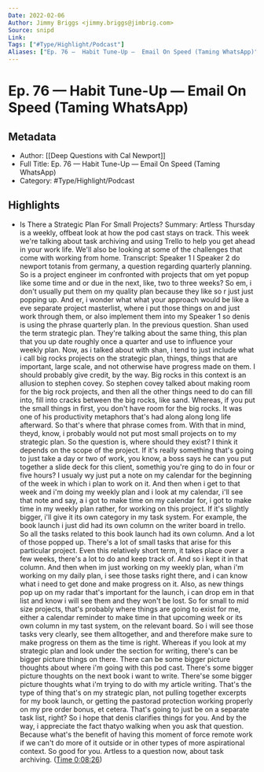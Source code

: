 ```yaml
---
Date: 2022-02-06
Author: Jimmy Briggs <jimmy.briggs@jimbrig.com>
Source: snipd
Link: 
Tags: ["#Type/Highlight/Podcast"]
Aliases: ["Ep. 76 —  Habit Tune-Up —  Email On Speed (Taming WhatsApp)", "Ep. 76 —  Habit Tune-Up —  Email On Speed (Taming WhatsApp)"]
---
```

# Ep. 76 —  Habit Tune-Up —  Email On Speed (Taming WhatsApp)

## Metadata
- Author: [[Deep Questions with Cal Newport]]
- Full Title: Ep. 76 —  Habit Tune-Up —  Email On Speed (Taming WhatsApp)
- Category: #Type/Highlight/Podcast

## Highlights
- Is There a Strategic Plan For Small Projects?
  Summary:
  Artless Thursday is a weekly, offbeat look at how the pod cast stays on track. This week we're talking about task archiving and using Trello to help you get ahead in your work life. We'll also be looking at some of the challenges that come with working from home.
  Transcript:
  Speaker 1
  I
  Speaker 2
  do newport totanis from germany, a question regarding quarterly planning. So is a project engineer im confronted with projects that om yet popup like some time and or due in the next, like, two to three weeks? So em, i don't usually put them on my quality plan because they like so r just just popping up. And er, i wonder what what your approach would be like a eve separate project masterlist, where i put those things on and just work through them, or also implement them into my
  Speaker 1
  so denis is using the phrase quarterly plan. In the previous question. Shan used the term strategic plan. They're talking about the same thing, this plan that you up date roughly once a quarter and use to influence your weekly plan. Now, as i talked about with shan, i tend to just include what i call big rocks projects on the strategic plan, things, things that are important, large scale, and not otherwise have progress made on them. I should probably give credit, by the way. Big rocks in this context is an allusion to stephen covey. So stephen covey talked about making room for the big rock projects, and then all the other things need to do can fill into, fill into cracks between the big rocks, like sand. Whereas, if you put the small things in first, you don't have room for the big rocks. It was one of his productivity metaphors that's had along along long life afterward. So that's where that phrase comes from. With that in mind, theyd, know, i probably would not put most small projects on to my strategic plan. So the question is, where should they exist? I think it depends on the scope of the project. If it's really something that's going to just take a day or two of work, you know, a boss says he can you put together a slide deck for this client, somethig you're ging to do in four or five hours? I usualy wy just put a note on my calendar for the beginning of the week in which i plan to work on it. And then when i get to that week and i'm doing my weekly plan and i look at my calendar, i'll see that note and say, a i got to make time on my calendar for, i got to make time in my weekly plan rather, for working on this project. If it's slightly bigger, i'll give it its own category in my task system. For example, the book launch i just did had its own column on the writer board in trello. So all the tasks related to this book launch had its own column. And a lot of those popped up. There's a lot of small tasks that arise for this particular project. Even this relatively short term, it takes place over a few weeks, there's a lot to do and keep track of. And so i kept it in that column. And then when im just working on my weekly plan, whan i'm working on my daily plan, i see those tasks right there, and i can know what i need to get done and make progress on it. Also, as new things pop up on my radar that's important for the launch, i can drop em in that list and know i will see them and they won't be lost. So for small to mid size projects, that's probably where things are going to exist for me, either a calendar reminder to make time in that upcoming week or its own column in my tast system, on the relevant board. So i will see those tasks very clearly, see them alltogether, and and therefore make sure to make progress on them as the time is right. Whereas if you look at my strategic plan and look under the section for writing, there's can be bigger picture things on there. There can be some bigger picture thoughts about where i'm going with this pod cast. There's some bigger picture thoughts on the next book i want to write. There'se some bigger picture thoughts what i'm trying to do with my article writing. That's the type of thing that's on my strategic plan, not pulling together excerpts for my book launch, or getting the pastorad protection working properly on my pre order bonus, et cetera. That's going to just be on a separate task list, right? So i hope that denis clarifies things for you. And by the way, i appreciate the fact thatyo walking when you ask that question. Because what's the benefit of having this moment of force remote work if we can't do more of it outside or in other types of more aspirational context. So good for you. Artless to a question now, about task archiving. ([Time 0:08:26](https://share.snipd.com/snip/fa332d91-c9b1-451c-baf1-a270dc843d53))
